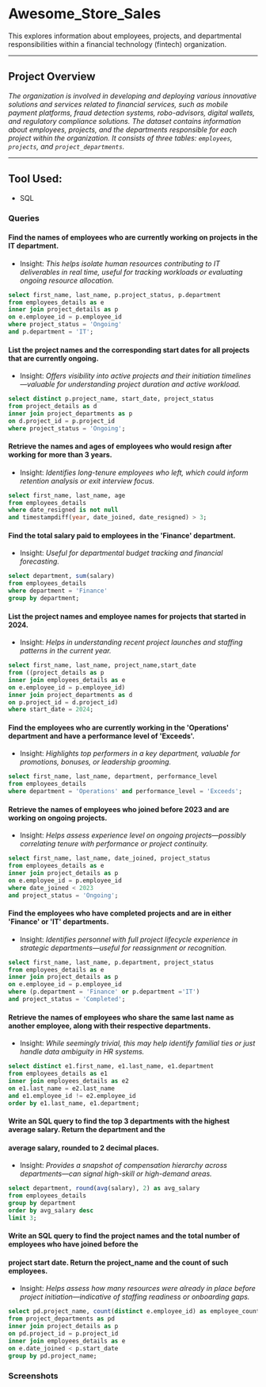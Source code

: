 # Awesome_Store_Sales
This explores information about employees, projects, and departmental responsibilities within a financial technology (fintech) organization.
___

## Project Overview
_The organization is involved in developing and deploying various innovative solutions and services related to financial services, such as mobile payment platforms, fraud detection systems, robo-advisors, digital wallets, and regulatory compliance solutions.
The dataset contains information about employees, projects, and the departments responsible for each project within the organization. It consists of three tables: `employees`, `projects`, and `project_departments`._

---

## Tool Used:
+ SQL
### Queries
#### Find the names of employees who are currently working on projects in the IT department.

+ Insight: _This helps isolate human resources contributing to IT deliverables in real time, useful for tracking workloads or evaluating ongoing resource allocation._
```sql
select first_name, last_name, p.project_status, p.department
from employees_details as e
inner join project_details as p
on e.employee_id = p.employee_id
where project_status = 'Ongoing'
and p.department = 'IT';
```
#### List the project names and the corresponding start dates for all projects that are currently ongoing.

+ Insight: _Offers visibility into active projects and their initiation timelines—valuable for understanding project duration and active workload._
```sql
select distinct p.project_name, start_date, project_status
from project_details as d
inner join project_departments as p
on d.project_id = p.project_id
where project_status = 'Ongoing';
```

#### Retrieve the names and ages of employees who would resign after working for more than 3 years.

+ Insight: _Identifies long-tenure employees who left, which could inform retention analysis or exit interview focus._
```sql
select first_name, last_name, age
from employees_details
where date_resigned is not null
and timestampdiff(year, date_joined, date_resigned) > 3;
```

#### Find the total salary paid to employees in the 'Finance' department.

+ Insight: _Useful for departmental budget tracking and financial forecasting._
```sql
select department, sum(salary)
from employees_details
where department = 'Finance'
group by department;
```

#### List the project names and employee names for projects that started in 2024.

+ Insight: _Helps in understanding recent project launches and staffing patterns in the current year._
```sql
select first_name, last_name, project_name,start_date
from ((project_details as p
inner join employees_details as e
on e.employee_id = p.employee_id)
inner join project_departments as d
on p.project_id = d.project_id)
where start_date = 2024;
```

#### Find the employees who are currently working in the 'Operations' department and have a performance level of 'Exceeds'.

+ Insight: _Highlights top performers in a key department, valuable for promotions, bonuses, or leadership grooming._
```sql
select first_name, last_name, department, performance_level
from employees_details 
where department = 'Operations' and performance_level = 'Exceeds';
```

#### Retrieve the names of employees who joined before 2023 and are working on ongoing projects.

+ Insight: _Helps assess experience level on ongoing projects—possibly correlating tenure with performance or project continuity._
```sql
select first_name, last_name, date_joined, project_status
from employees_details as e
inner join project_details as p
on e.employee_id = p.employee_id
where date_joined < 2023
and project_status = 'Ongoing';
```

#### Find the employees who have completed projects and are in either 'Finance' or 'IT' departments.

+ Insight: _Identifies personnel with full project lifecycle experience in strategic departments—useful for reassignment or recognition._
```sql
select first_name, last_name, p.department, project_status
from employees_details as e
inner join project_details as p
on e.employee_id = p.employee_id
where (p.department = 'Finance' or p.department ='IT')
and project_status = 'Completed';
```

#### Retrieve the names of employees who share the same last name as another employee, along with their respective departments.

+ Insight: _While seemingly trivial, this may help identify familial ties or just handle data ambiguity in HR systems._
```sql
select distinct e1.first_name, e1.last_name, e1.department
from employees_details as e1
inner join employees_details as e2
on e1.last_name = e2.last_name
and e1.employee_id != e2.employee_id
order by e1.last_name, e1.department;
```

#### Write an SQL query to find the top 3 departments with the highest average salary. Return the department and the 
#### average salary, rounded to 2 decimal places.

+ Insight: _Provides a snapshot of compensation hierarchy across departments—can signal high-skill or high-demand areas._
```sql
select department, round(avg(salary), 2) as avg_salary
from employees_details
group by department
order by avg_salary desc
limit 3;
```

#### Write an SQL query to find the project names and the total number of employees who have joined before the
#### project start date. Return the project_name and the count of such employees.

+ Insight: _Helps assess how many resources were already in place before project initiation—indicative of staffing readiness or onboarding gaps._
```sql
select pd.project_name, count(distinct e.employee_id) as employee_count
from project_departments as pd
inner join project_details as p
on pd.project_id = p.project_id
inner join employees_details as e
on e.date_joined < p.start_date
group by pd.project_name;
```

### Screenshots






